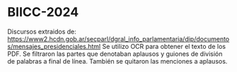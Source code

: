 # BIICC-2024

Discursos extraidos de: https://www2.hcdn.gob.ar/secparl/dgral_info_parlamentaria/dip/documentos/mensajes_presidenciales.html
Se utilizo OCR para obtener el texto de los PDF. Se filtraron las partes que denotaban aplausos y guiones de división de palabras a final de línea. También se quitaron las menciones a aplausos.
